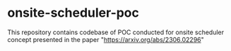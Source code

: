 # onsite-scheduler-poc
This repository contains codebase of POC conducted for onsite scheduler concept presented in the paper "https://arxiv.org/abs/2306.02296"
